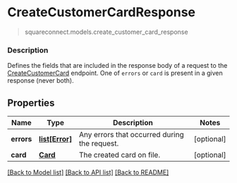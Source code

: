 # CreateCustomerCardResponse
> squareconnect.models.create_customer_card_response

### Description

Defines the fields that are included in the response body of a request to the [CreateCustomerCard](#endpoint-createcustomercard) endpoint.  One of `errors` or `card` is present in a given response (never both).

## Properties
Name | Type | Description | Notes
------------ | ------------- | ------------- | -------------
**errors** | [**list[Error]**](Error.md) | Any errors that occurred during the request. | [optional]
**card** | [**Card**](Card.md) | The created card on file. | [optional]

[[Back to Model list]](../README.md#documentation-for-models) [[Back to API list]](../README.md#documentation-for-api-endpoints) [[Back to README]](../README.md)


